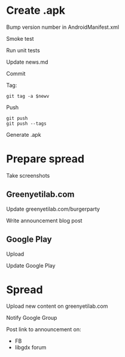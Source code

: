 # Create .apk

Bump version number in AndroidManifest.xml

Smoke test

Run unit tests

Update news.md

Commit

Tag:

    git tag -a $newv

Push

    git push
    git push --tags

Generate .apk

# Prepare spread

Take screenshots

## Greenyetilab.com

Update greenyetilab.com/burgerparty

Write announcement blog post

## Google Play

Upload

Update Google Play

# Spread

Upload new content on greenyetilab.com

Notify Google Group

Post link to announcement on:
- FB
- libgdx forum
